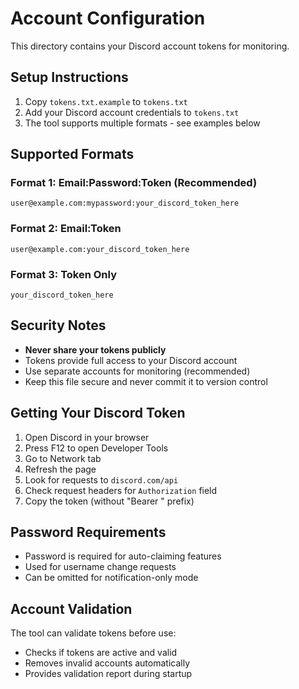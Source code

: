 # Account Configuration

This directory contains your Discord account tokens for monitoring.

## Setup Instructions

1. Copy `tokens.txt.example` to `tokens.txt`
2. Add your Discord account credentials to `tokens.txt`
3. The tool supports multiple formats - see examples below

## Supported Formats

### Format 1: Email:Password:Token (Recommended)
```
user@example.com:mypassword:your_discord_token_here
```

### Format 2: Email:Token
```
user@example.com:your_discord_token_here
```

### Format 3: Token Only
```
your_discord_token_here
```

## Security Notes

- **Never share your tokens publicly**
- Tokens provide full access to your Discord account
- Use separate accounts for monitoring (recommended)
- Keep this file secure and never commit it to version control

## Getting Your Discord Token

1. Open Discord in your browser
2. Press F12 to open Developer Tools
3. Go to Network tab
4. Refresh the page
5. Look for requests to `discord.com/api`
6. Check request headers for `Authorization` field
7. Copy the token (without "Bearer " prefix)

## Password Requirements

- Password is required for auto-claiming features
- Used for username change requests
- Can be omitted for notification-only mode

## Account Validation

The tool can validate tokens before use:
- Checks if tokens are active and valid
- Removes invalid accounts automatically
- Provides validation report during startup

